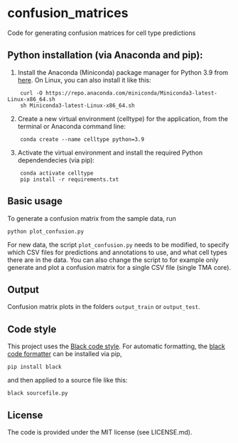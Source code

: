 # confusion_matrices

Code for generating confusion matrices for cell type predictions


## Python installation (via Anaconda and pip):

1. Install the Anaconda (Miniconda) package manager for Python 3.9 from [here](https://docs.conda.io/en/latest/miniconda.html). On Linux, you can also install it like this:
```
    curl -O https://repo.anaconda.com/miniconda/Miniconda3-latest-Linux-x86_64.sh  
    sh Miniconda3-latest-Linux-x86_64.sh
```
2. Create a new virtual environment (celltype) for the application, from the terminal or Anaconda command line:
```
    conda create --name celltype python=3.9
```
3. Activate the virtual environment and install the required Python dependendecies (via pip):
```
    conda activate celltype
    pip install -r requirements.txt
```


## Basic usage

To generate a confusion matrix from the sample data, run

    python plot_confusion.py

For new data, the script `plot_confusion.py` needs to be modified, to specify which CSV files for predictions and annotations to use, and what cell types there are in the data. You can also change the script to for example only generate and plot a confusion matrix for a single CSV file (single TMA core).


## Output

Confusion matrix plots in the folders `output_train` or `output_test`.


## Code style

This project uses the [Black code style](https://black.readthedocs.io/en/stable/the_black_code_style/current_style.html). For automatic formatting, the [black code formatter](https://pypi.org/project/black/) can be installed via pip,

    pip install black

and then applied to a source file like this:

    black sourcefile.py


## License

The code is provided under the MIT license (see LICENSE.md).
